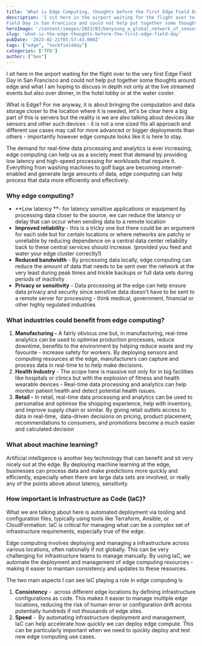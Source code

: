 ```yaml
---
title: 'What is Edge Computing, thoughts before the first Edge Field Day' 
description: 'I sit here in the airport waiting for the flight over to the very first Edge
Field Day in San Francisco and could not help put together some thoughts '
heroImage: '/content/images/2023/02/benyoung_a_global_network_of_sensors_interconnected_f304e86c-4139-4923-9112-1d9f6441d72e.png'
slug: 'what-is-the-edge-thoughts-before-the-first-edge-field-day'
pubDate: '2023-02-21T05:57:43.000Z'
tags: ["edge", "techfieldday"] 
categories: ['TFD']
author: ["ben"]
---
```


I sit here in the airport waiting for the flight over to the very first Edge Field Day in San Francisco and could not help put together some thoughts around edge and what I am hoping to discuss in depth not only at the live streamed events but also over dinner, in the hotel lobby or at the water cooler.

What is Edge? For me anyway, it is about bringing the computation and data storage closer to the location where it is needed, let's be clear here a big part of this is servers but the reality is we are also talking about devices like sensors and other such devices - it is not a one sized fits all approach and different use cases may call for more advanced or bigger deployments than others - importantly however edge compute looks like it is here to stay.

The demand for real-time data processing and analytics is ever increasing, edge computing can help us as a society meet that demand by providing low latency and high-speed processing for workloads that require it. Everything from washing machines to golf bags are becoming internet-enabled and generate large amounts of data, edge computing can help process that data more efficiently and effectively.

### Why edge computing?

- **Low latency **- for latency sensitive applications or equipment by processing data closer to the source, we can reduce the latency or delay that can occur when sending data to a remote location
- **Improved reliability** - this is a tricky one but there could be an argument for each side but for certain locations or where networks are patchy or unreliable by reducing dependence on a central data center reliability back to these central services should increase. (provided you feed and water your edge cluster correctly!)
- **Reduced bandwidth** - By processing data locally, edge computing can reduce the amount of data that needs to be sent over the network at the very least during peak times and trickle backups or full data sets during periods of inactivity
- **Privacy or sensitivity** - Data processing at the edge can help ensure data privacy and security since sensitive data doesn't have to be sent to a remote server for processing - think medical, government, financial or other highly regulated industries

### What industries could benefit from edge computing?

1. **Manufacturing -** A fairly obvious one but, in manufacturing, real-time analytics can be used to optimise production processes, reduce downtime, benefits to the environment by helping reduce waste and my favourite - increase safety for workers. By deploying sensors and computing resources at the edge, manufacturers can capture and process data in real-time to to help make decisions.
2. **Health Industry** - The scope here is massive not only for in big facilities like hospitals or clinics but with the explosion of fitness and health wearable devices - Real-time data processing and analytics can help monitor patient health and detect potential health issues. 
3. **Retail -** In retail, real-time data processing and analytics can be used to personalise and optimise the shopping experience, help with inventory, and improve supply chain or similar. By giving retail outlets access to data in real-time,  data-driven decisions on pricing, product placement, recommendations to consumers, and promotions become a much easier and calculated decision

### What about machine learning?

Artificial intelligence is another key technology that can benefit and sit very nicely out at the edge. By deploying machine learning at the edge, businesses can process data and make predictions more quickly and efficiently, especially when there are large data sets are involved, or really any of the points above about latency, sensitivity.

### How important is Infrastructure as Code (IaC)?

What we are talking about here is automated deployment via tooling and configuration files, typically using tools like Terraform, Ansible, or CloudFormation. IaC is critical for managing what can be a complex set of infrastructure requirements, especially true of the edge.

Edge computing involves deploying and managing a infrastructure across various locations, often nationally if not globally. This can be very challenging for infrastructure teams to manage manually. By using IaC, we automate the deployment and management of edge computing resources - making it easier to maintain consistency and updates to these resources.

The two main aspects I can see IaC playing a role in edge computing is

1. **Consistency** -  across different edge locations by defining infrastructure configurations as code. This makes it easier to manage multiple edge locations, reducing the risk of human error or configuration drift across potentially hundreds if not thousands of edge sites.
2. **Speed** -  By automating infrastructure deployment and management, IaC can help accelerate how quickly we can deploy edge compute. This can be particularly important when we need to quickly deploy and test new edge computing use cases.

